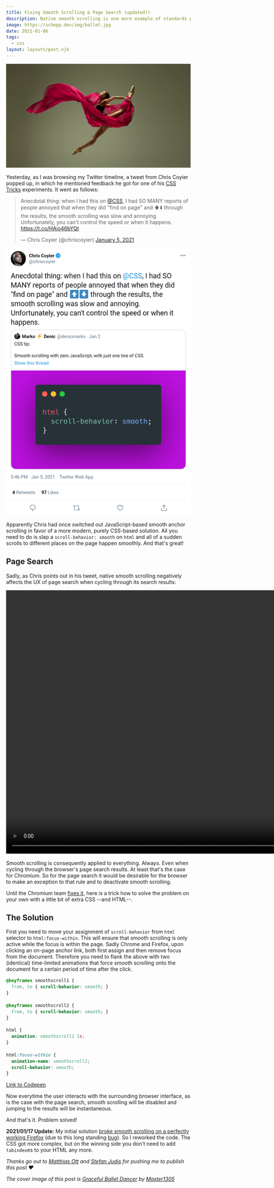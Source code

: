 ```yaml
---
title: Fixing Smooth Scrolling & Page Search (updated!)
description: Native smooth scrolling is one more example of standards paving the cow path by declaring a wide-spread practice officially a thing&#58; being able to smoothly scroll the viewport to another part of a page without the user losing their orientation. As good at it is, though, it also has an undesired side effect on the browser's built-in page search. This posts shows what the problem is and how to solve it.
image: https://schepp.dev/img/ballet.jpg
date: 2021-01-06
tags:
  - css
layout: layouts/post.njk
---
```

![](/img/ballet.jpg)

Yesterday, as I was browsing my Twitter timeline, a tweet from Chris Coyier popped up, in which he mentioned feedback he got for one of his [CSS Tricks](https://css-tricks.com/) experiments. It went as follows:

<blockquote class="twitter-tweet"><p lang="en" dir="ltr">Anecdotal thing: when I had this on <a href="https://twitter.com/css?ref_src=twsrc%5Etfw">@CSS</a>, I had SO MANY reports of people annoyed that when they did &quot;find on page&quot; and ⬆️⬇️ through the results, the smooth scrolling was slow and annoying. Unfortunately, you can&#39;t control the speed or when it happens. <a href="https://t.co/HAio46bYQt">https://t.co/HAio46bYQt</a></p>&mdash; Chris Coyier (@chriscoyier) <a href="https://twitter.com/chriscoyier/status/1346513455516426242?ref_src=twsrc%5Etfw">January 5, 2021</a></blockquote> <script async src="https://platform.twitter.com/widgets.js" charset="utf-8"></script>

<noscript>
    <img src="/img/twitter-chris-coyer-smooth-scrolling-page-search.png" alt="Screenshot of Chris Coyier's tweet">
</noscript>

Apparently Chris had once switched out JavaScript-based smooth anchor scrolling in favor of a more modern, purely CSS-based solution. All you need to do is slap a `scroll-behavior: smooth` on `html` and all of a sudden scrolls to different places on the page happen smoothly. And that's great!

## Page Search

Sadly, as Chris points out in his tweet, native smooth scrolling negatively affects the UX of page search when cycling through its search results:

<video width="1128" height="718" autoplay muted loop>
  <source src="/img/smooth-scroll-page-search.mp4" type="video/mp4">
</video>

Smooth scrolling is consequently applied to everything. Always. Even when cycling through the browser's page search results. At least that's the case for Chromium. So for the page search it would be desirable for the browser to make an exception to that rule and to deactivate smooth scrolling.

Until the Chromium team [fixes it](https://bugs.chromium.org/p/chromium/issues/detail?id=866694), here is a trick how to solve the problem on your own with a little bit of extra CSS --and HTML--.

## The Solution

First you need to move your assignment of `scroll-behavior` from `html` selector to `html:focus-within`. This will ensure that smooth scrolling is only active while the focus is within the page. Sadly Chrome and Firefox, upon clicking an on-page anchor link, both first assign and then remove focus from the document. Therefore you need to flank the above with two (identical) time-limited animations that force smooth scrolling onto the document for a certain period of time after the click.

```css
@keyframes smoothscroll1 {
  from, to { scroll-behavior: smooth; }
}

@keyframes smoothscroll2 {
  from, to { scroll-behavior: smooth; }
}

html {
  animation: smoothscroll1 1s;
}

html:focus-within {
  animation-name: smoothscroll2;
  scroll-behavior: smooth;
}
```

[Link to Codepen](https://codepen.io/Schepp/pen/wvzNLJz)

Now everytime the user interacts with the surrounding browser interface, as is the case with the page search, smooth scrolling will be disabled and jumping to the results will be instantaneous.

And that's it. Problem solved!

**2021/01/17 Update:** My initial solution [broke smooth scrolling on a perfectly working Firefox](https://twitter.com/chrlsbr/status/1351284407794073606) (due to this long standing [bug](https://bugzilla.mozilla.org/show_bug.cgi?id=308064)). So I reworked the code. The CSS got more complex, but on the winning side you don't need to add `tabindex`es to your HTML any more.

_Thanks go out to [Matthias Ott](https://matthiasott.com/) and [Stefan Judis](https://www.stefanjudis.com/) for pushing me to publish this post ❤_

_The cover image of this post is [Graceful Ballet Dancer](https://www.shutterstock.com/de/image-photo/graceful-ballet-dancer-classic-ballerina-dancing-1412088299) by [Master1305](https://www.shutterstock.com/de/g/Master1305)_

